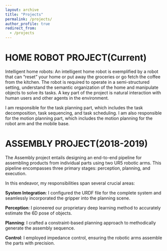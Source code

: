 ```yaml
---
layout: archive
title: "Projects"
permalink: /projects/
author_profile: true
redirect_from:
  - /projects
---
```


HOME ROBOT PROJECT(Current)
======
Intelligent home robots: An intelligent home robot is exemplified by a robot that can “reset” your home or put away the groceries or go fetch the coffee from the kitchen. The robot is required to operate in a semi-structured setting, understand the semantic organization of the home and manipulate objects to solve its tasks. A key part of the project is natural interaction with human users and other agents in the environment.

I am responsible for the task planning part, which includes the task decomposition, task sequencing, and task scheduling. I am also responsible for the motion planning part, which includes the motion planning for the robot arm and the mobile base.

ASSEMBLY PROJECT(2018-2019)
======
The Assembly project entails designing an end-to-end pipeline for assembling products from individual parts using two UR5 robotic arms. This pipeline encompasses three primary stages: perception, planning, and execution.

In this endeavor, my responsibilities span several crucial areas:

<b>System Integration</b>: I configured the URDF file for the complete system and seamlessly incorporated the gripper into the planning scene.

<b>Perception</b>: I pioneered our proprietary deep learning method to accurately estimate the 6D pose of objects.

<b>Planning</b>: I crafted a constraint-based planning approach to methodically generate the assembly sequence.

<b>Control</b>: I employed impedance control, ensuring the robotic arms assemble the parts with precision.